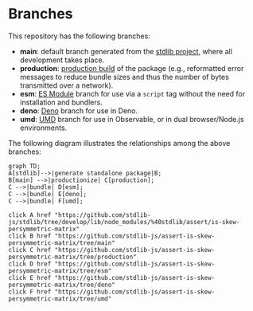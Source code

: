 <!--

@license Apache-2.0

Copyright (c) 2022 The Stdlib Authors.

Licensed under the Apache License, Version 2.0 (the "License");
you may not use this file except in compliance with the License.
You may obtain a copy of the License at

    http://www.apache.org/licenses/LICENSE-2.0

Unless required by applicable law or agreed to in writing, software
distributed under the License is distributed on an "AS IS" BASIS,
WITHOUT WARRANTIES OR CONDITIONS OF ANY KIND, either express or implied.
See the License for the specific language governing permissions and
limitations under the License.

-->

# Branches

This repository has the following branches:

-   **main**: default branch generated from the [stdlib project][stdlib-url], where all development takes place.
-   **production**: [production build][production-url] of the package (e.g., reformatted error messages to reduce bundle sizes and thus the number of bytes transmitted over a network).
-   **esm**: [ES Module][esm-url] branch for use via a `script` tag without the need for installation and bundlers.
-   **deno**: [Deno][deno-url] branch for use in Deno.
-   **umd**: [UMD][umd-url] branch for use in Observable, or in dual browser/Node.js environments.

The following diagram illustrates the relationships among the above branches:

```mermaid
graph TD;
A[stdlib]-->|generate standalone package|B;
B[main] -->|productionize| C[production];
C -->|bundle| D[esm];
C -->|bundle| E[deno];
C -->|bundle| F[umd];

click A href "https://github.com/stdlib-js/stdlib/tree/develop/lib/node_modules/%40stdlib/assert/is-skew-persymmetric-matrix"
click B href "https://github.com/stdlib-js/assert-is-skew-persymmetric-matrix/tree/main"
click C href "https://github.com/stdlib-js/assert-is-skew-persymmetric-matrix/tree/production"
click D href "https://github.com/stdlib-js/assert-is-skew-persymmetric-matrix/tree/esm"
click E href "https://github.com/stdlib-js/assert-is-skew-persymmetric-matrix/tree/deno"
click F href "https://github.com/stdlib-js/assert-is-skew-persymmetric-matrix/tree/umd"
```

[stdlib-url]: https://github.com/stdlib-js/stdlib/tree/develop/lib/node_modules/%40stdlib/assert/is-skew-persymmetric-matrix
[production-url]: https://github.com/stdlib-js/assert-is-skew-persymmetric-matrix/tree/production
[deno-url]: https://github.com/stdlib-js/assert-is-skew-persymmetric-matrix/tree/deno
[umd-url]: https://github.com/stdlib-js/assert-is-skew-persymmetric-matrix/tree/umd
[esm-url]: https://github.com/stdlib-js/assert-is-skew-persymmetric-matrix/tree/esm